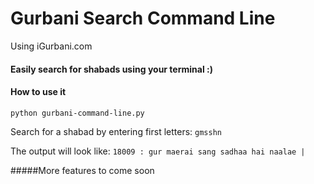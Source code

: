Gurbani Search Command Line
===========================================
Using iGurbani.com
#### Easily search for shabads using your terminal :)

#### How to use it
`python gurbani-command-line.py`

Search for a shabad by entering first letters:
`gmsshn`

The output will look like:
`18009 : gur maerai sang sadhaa hai naalae |`

#####More features to come soon
